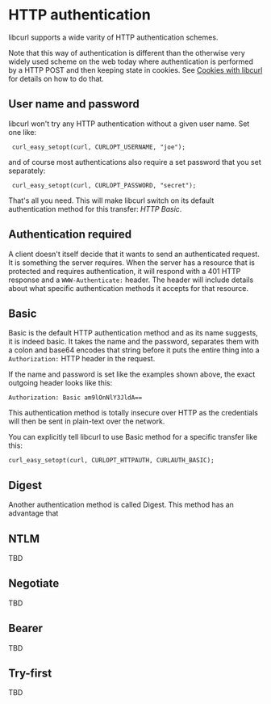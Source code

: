 # HTTP authentication

libcurl supports a wide varity of HTTP authentication schemes.

Note that this way of authentication is different than the otherwise very
widely used scheme on the web today where authentication is performed by a
HTTP POST and then keeping state in cookies. See [Cookies with
libcurl](libcurl-http-cookies.md) for details on how to do that.

## User name and password

libcurl won't try any HTTP authentication without a given user name. Set one like:

     curl_easy_setopt(curl, CURLOPT_USERNAME, "joe");

and of course most authentications also require a set password that you set
separately:

     curl_easy_setopt(curl, CURLOPT_PASSWORD, "secret");

That's all you need. This will make libcurl switch on its default
authentication method for this transfer: *HTTP Basic*.

## Authentication required

A client doesn't itself decide that it wants to send an authenticated
request. It is something the server requires. When the server has a resource
that is protected and requires authentication, it will respond with a 401 HTTP
response and a `WWW-Authenticate:` header. The header will include details
about what specific authentication methods it accepts for that resource.

## Basic

Basic is the default HTTP authentication method and as its name suggests, it
is indeed basic. It takes the name and the password, separates them with a
colon and base64 encodes that string before it puts the entire thing into a
`Authorization:` HTTP header in the request.

If the name and password is set like the examples shown above, the exact
outgoing header looks like this:

    Authorization: Basic am9lOnNlY3JldA==

This authentication method is totally insecure over HTTP as the credentials
will then be sent in plain-text over the network.

You can explicitly tell libcurl to use Basic method for a specific transfer
like this:

    curl_easy_setopt(curl, CURLOPT_HTTPAUTH, CURLAUTH_BASIC);

## Digest

Another authentication method is called Digest. This method has an advantage that 

## NTLM

TBD

## Negotiate

TBD

## Bearer

TBD

## Try-first

TBD
